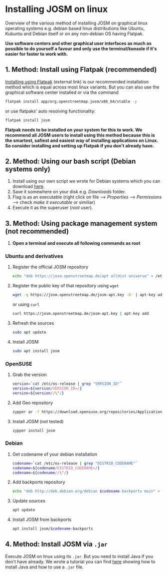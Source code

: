 # Installing JOSM on linux

Overview of the various method of installing JOSM on graphical linux operating systems e.g. debian based linux distributions like Ubuntu, Kubuntu and Debian itself or on any non-debian OS having Flatpak.

**Use software centers and other graphical user interfaces as much as possible to do yourself a favour and only use the terminal/konsole if it's easier for faster to work with.**

## 1. Method: Install using Flatpak (recommended)

[Installing using Flatpak](https://flathub.org/apps/details/org.openstreetmap.josm) (external link) is our recommended installation method which is equal across most linux variants. But you can also use the graphical software center installed or via the command

```bash
flatpak install app/org.openstreetmap.josm/x86_64/stable -y
```

or use flatpaks' auto resolving functionality:

```bash
flatpak install josm
```

**Flatpak needs to be installed on your system for this to work. We recommend all JOSM users to install using this method because this is the smartest, safiest and easiest way of installing applications on Linux. So consider installing and setting up Flatpak if you don't already have.**

## 2. Method: Using our bash script (Debian systems only)

1. Install using our own script we wrote for Debian systems which you can download [here](./installJOSM.sh).
2. Save it somewhere on your disk e.g. *Downloads* folder.
3. Flag is as an executable (right click on file --> *Properties* --> *Permissions* --> check *make it executable* or similiar)
4. Execute it as the superuser (*root* user).

## 3. Method: Using package management system (not recommended)

1. **Open a terminal and execute all following commands as root**

### Ubuntu and derivatives

1. Register the official JOSM repository

   ```bash
   echo "deb https://josm.openstreetmap.de/apt alldist universe" > /etc/apt/sources.list.d/josm.list
   ```
   
2. Register the public key of that repository
   using `wget`

   ```bash
   wget -q https://josm.openstreetmap.de/josm-apt.key -O- | apt-key add -
   ```

   or using `curl`

   ```bash
   curl https://josm.openstreetmap.de/josm-apt.key | apt-key add
   ```

3. Refresh the sources

   ```bash
   sudo apt update
   ```

4. Install JOSM

   ```bash
   sudo apt install josm
   ```

### OpenSUSE

1. Grab the version

   ```bash
   version=`cat /etc/os-release | grep "VERSION_ID"`
   version=${version/VERSION_ID=/}
   version=${version//\"/}
   ```

2. Add Geo repository

   ```bash
   zypper ar -f https://download.opensuse.org/repositories/Application:/Geo/openSUSE_Leap_$version Application:Geo
   ```

3. Install JOSM (not tested)

   ```bash
   zypper install josm
   ```

### Debian

1. Get codename of your debian installation

   ```bash
   codename=`cat /etc/os-release | grep "DISTRIB_CODENAME"`
   codename=${codename/DISTRIB_CODENAME=/}
   codename=${codename//\"/}
   ```

2. Add backports repository

   ```bash
   echo "deb http://deb.debian.org/debian $codename-backports main" > /etc/apt/sources.list.d/backports.list
   ```

3. Update sources

   ```bash
   apt update
   ```

4. Install JOSM from backports

   ```bash
   apt install josm/$codename-backports
   ```

## 4. Method: Install JOSM via `.jar`

Execute JOSM on linux using its `.jar`. But you need to install Java if you don't have already. We wrote a tutorial you can find [here](./java-jar.md) showing how to install Java and how to use a `.jar` file.

